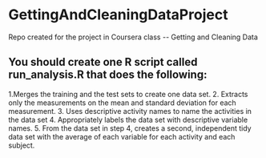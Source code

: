 # GettingAndCleaningDataProject
Repo created for the project in Coursera class -- Getting and Cleaning Data 

## You should create one R script called run_analysis.R that does the following:

1.Merges the training and the test sets to create one data set.
2. Extracts only the measurements on the mean and standard deviation for each measurement. 
3. Uses descriptive activity names to name the activities in the data set
4. Appropriately labels the data set with descriptive variable names. 
5. From the data set in step 4, creates a second, independent tidy data set      with the average of each variable for each activity and each subject.
